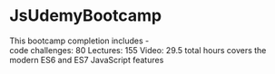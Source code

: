 # JsUdemyBootcamp

This bootcamp completion includes -  
code challenges: 80
Lectures: 155
Video: 29.5 total hours
covers the modern ES6 and ES7 JavaScript features 
